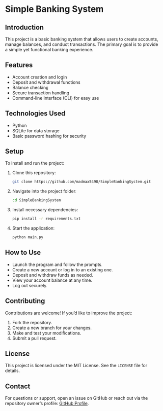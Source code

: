 # Simple Banking System

## Introduction
This project is a basic banking system that allows users to create accounts, manage balances, and conduct transactions. The primary goal is to provide a simple yet functional banking experience.

## Features
- Account creation and login
- Deposit and withdrawal functions
- Balance checking
- Secure transaction handling
- Command-line interface (CLI) for easy use

## Technologies Used
- Python
- SQLite for data storage
- Basic password hashing for security

## Setup
To install and run the project:

1. Clone this repository:
   ```sh
   git clone https://github.com/madmax5490/SimpleBankingSystem.git
   ```
2. Navigate into the project folder:
   ```sh
   cd SimpleBankingSystem
   ```
3. Install necessary dependencies:
   ```sh
   pip install -r requirements.txt
   ```
4. Start the application:
   ```sh
   python main.py
   ```

## How to Use
- Launch the program and follow the prompts.
- Create a new account or log in to an existing one.
- Deposit and withdraw funds as needed.
- View your account balance at any time.
- Log out securely.

## Contributing
Contributions are welcome! If you’d like to improve the project:
1. Fork the repository.
2. Create a new branch for your changes.
3. Make and test your modifications.
4. Submit a pull request.

## License
This project is licensed under the MIT License. See the `LICENSE` file for details.

## Contact
For questions or support, open an issue on GitHub or reach out via the repository owner’s profile: [GitHub Profile](https://github.com/madmax5490).

